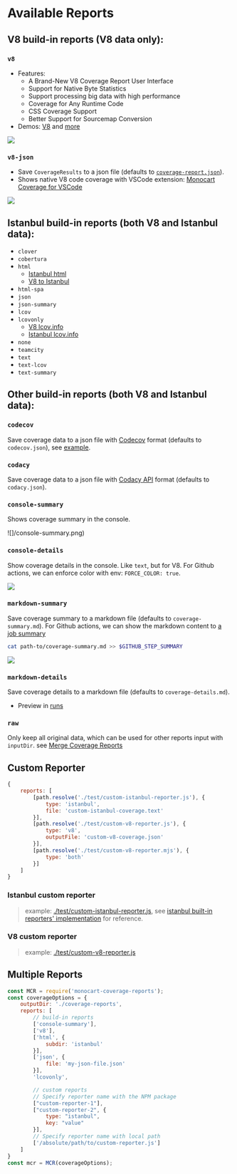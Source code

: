 # Available Reports

## V8 build-in reports (V8 data only):

### `v8`
- Features:
    - A Brand-New V8 Coverage Report User Interface
    - Support for Native Byte Statistics
    - Support processing big data with high performance
    - Coverage for Any Runtime Code
    - CSS Coverage Support
    - Better Support for Sourcemap Conversion
- Demos: [V8](https://cenfun.github.io/monocart-coverage-reports/v8) and [more](https://cenfun.github.io/monocart-coverage-reports/)

![](/v8.gif)

### `v8-json`
- Save `CoverageResults` to a json file (defaults to [`coverage-report.json`](https://cenfun.github.io/monocart-coverage-reports/v8-and-istanbul/coverage-report.json)).
- Shows native V8 code coverage with VSCode extension: [Monocart Coverage for VSCode](https://github.com/cenfun/monocart-coverage-vscode)

![](/mcv.gif)

## Istanbul build-in reports (both V8 and Istanbul data):

- `clover`
- `cobertura`
- `html`
    - [Istanbul html](https://cenfun.github.io/monocart-coverage-reports/istanbul/)
    - [V8 to Istanbul](https://cenfun.github.io/monocart-coverage-reports/v8-and-istanbul/istanbul)
- `html-spa`
- `json`
- `json-summary`
- `lcov`
- `lcovonly`
    - [V8 lcov.info](https://cenfun.github.io/monocart-coverage-reports/v8/lcov.info)
    - [Istanbul lcov.info](https://cenfun.github.io/monocart-coverage-reports/istanbul/lcov.info)
- `none`
- `teamcity`
- `text`
- `text-lcov`
- `text-summary`

## Other build-in reports (both V8 and Istanbul data):

### `codecov`
Save coverage data to a json file with [Codecov](https://docs.codecov.com/docs/codecov-custom-coverage-format) format (defaults to `codecov.json`), see [example](https://app.codecov.io/github/cenfun/monocart-coverage-reports).

### `codacy`
Save coverage data to a json file with [Codacy API](https://api.codacy.com/swagger#tocscoveragereport) format (defaults to `codacy.json`).

### `console-summary`
Shows coverage summary in the console.

![]/console-summary.png)

### `console-details`
Show coverage details in the console. Like `text`, but for V8. For Github actions, we can enforce color with env: `FORCE_COLOR: true`.

![](/console-details.png)

### `markdown-summary`
Save coverage summary to a markdown file (defaults to `coverage-summary.md`). For Github actions, we can show the markdown content to [a job summary](https://docs.github.com/en/actions/using-workflows/workflow-commands-for-github-actions#adding-a-job-summary)

```sh
cat path-to/coverage-summary.md >> $GITHUB_STEP_SUMMARY
```

![](/markdown-summary.png)

### `markdown-details`
Save coverage details to a markdown file (defaults to `coverage-details.md`).
- Preview in [runs](https://github.com/cenfun/monocart-coverage-reports/actions/workflows/ci.yml)

### `raw`
Only keep all original data, which can be used for other reports input with `inputDir`. see [Merge Coverage Reports](/guide/merging-reports)

## Custom Reporter

```js
{
    reports: [
        [path.resolve('./test/custom-istanbul-reporter.js'), {
            type: 'istanbul',
            file: 'custom-istanbul-coverage.text'
        }],
        [path.resolve('./test/custom-v8-reporter.js'), {
            type: 'v8',
            outputFile: 'custom-v8-coverage.json'
        }],
        [path.resolve('./test/custom-v8-reporter.mjs'), {
            type: 'both'
        }]
    ]
}
```

### Istanbul custom reporter
> example: [./test/custom-istanbul-reporter.js](./test/custom-istanbul-reporter.js), see [istanbul built-in reporters' implementation](https://github.com/istanbuljs/istanbuljs/tree/master/packages/istanbul-reports/lib) for reference.

### V8 custom reporter
> example: [./test/custom-v8-reporter.js](./test/custom-v8-reporter.js)

## Multiple Reports

```js
const MCR = require('monocart-coverage-reports');
const coverageOptions = {
    outputDir: './coverage-reports',
    reports: [
        // build-in reports
        ['console-summary'],
        ['v8'],
        ['html', {
            subdir: 'istanbul'
        }],
        ['json', {
            file: 'my-json-file.json'
        }],
        'lcovonly',

        // custom reports
        // Specify reporter name with the NPM package
        ["custom-reporter-1"],
        ["custom-reporter-2", {
            type: "istanbul",
            key: "value"
        }],
        // Specify reporter name with local path
        ['/absolute/path/to/custom-reporter.js']
    ]
}
const mcr = MCR(coverageOptions);
```
